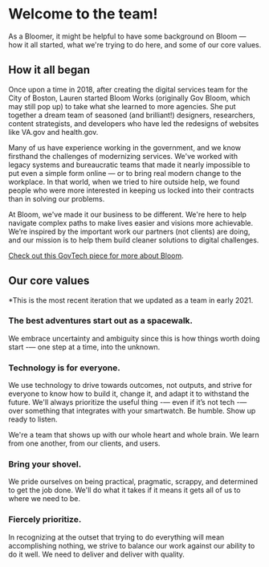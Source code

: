 # Welcome to the team!

As a Bloomer, it might be helpful to have some background on Bloom — how it all started, what we're trying to do here, and some of our core values.

## How it all began

Once upon a time in 2018, after creating the digital services team for the City of Boston, Lauren started Bloom Works (originally Gov Bloom, which may still pop up) to take what she learned to more agencies. She put together a dream team of seasoned (and brilliant!) designers, researchers, content strategists, and developers who have led the redesigns of websites like VA.gov and health.gov.

Many of us have experience working in the government, and we know firsthand the challenges of modernizing services. We've worked with legacy systems and bureaucratic teams that made it nearly impossible to put even a simple form online — or to bring real modern change to the workplace. In that world, when we tried to hire outside help, we found people who were more interested in keeping us locked into their contracts than in solving our problems.

At Bloom, we've made it our business to be different. We're here to help navigate complex paths to make lives easier and visions more achievable. We’re inspired by the important work our partners (not clients) are doing, and our mission is to help them build cleaner solutions to digital challenges.

[Check out this GovTech piece for more about Bloom](https://www.govtech.com/biz/Bloom-Assembles-Digital-Government-Alumni-for-Consulting.html).

## Our core values

*This is the most recent iteration that we updated as a team in early 2021.

### The best adventures start out as a spacewalk.

We embrace uncertainty and ambiguity since this is how things worth doing start -— one step at a time, into the unknown.

### Technology is for everyone.

We use technology to drive towards outcomes, not outputs, and strive for everyone to know how to build it, change it, and adapt it to withstand the future. We'll always prioritize the useful thing -— even if it’s not tech -— over something that integrates with your smartwatch.
Be humble. Show up ready to listen.

We're a team that shows up with our whole heart and whole brain. We learn from one another, from our clients, and users.

### Bring your shovel.

We pride ourselves on being practical, pragmatic, scrappy, and determined to get the job done. We'll do what it takes if it means it gets all of us to where we need to be.

### Fiercely prioritize.

In recognizing at the outset that trying to do everything will mean accomplishing nothing, we strive to balance our work against our ability to do it well. We need to deliver and deliver with quality.
